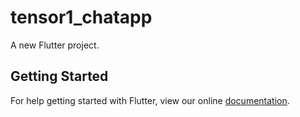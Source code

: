 # tensor1_chatapp

A new Flutter project.

## Getting Started

For help getting started with Flutter, view our online
[documentation](https://flutter.io/).
